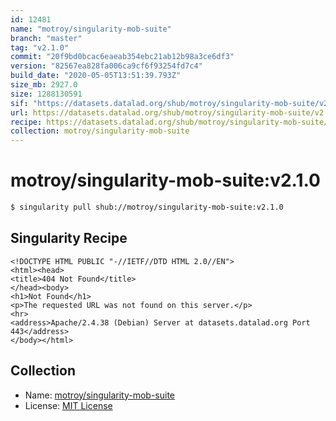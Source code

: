 ```yaml
---
id: 12481
name: "motroy/singularity-mob-suite"
branch: "master"
tag: "v2.1.0"
commit: "20f9bd0bcac6eaeab354ebc21ab12b98a3ce6df3"
version: "82567ea828fa006ca9cf6f93254fd7c4"
build_date: "2020-05-05T13:51:39.793Z"
size_mb: 2927.0
size: 1288130591
sif: "https://datasets.datalad.org/shub/motroy/singularity-mob-suite/v2.1.0/2020-05-05-20f9bd0b-82567ea8/82567ea828fa006ca9cf6f93254fd7c4.sif"
url: https://datasets.datalad.org/shub/motroy/singularity-mob-suite/v2.1.0/2020-05-05-20f9bd0b-82567ea8/
recipe: https://datasets.datalad.org/shub/motroy/singularity-mob-suite/v2.1.0/2020-05-05-20f9bd0b-82567ea8/Singularity
collection: motroy/singularity-mob-suite
---
```


# motroy/singularity-mob-suite:v2.1.0

```bash
$ singularity pull shub://motroy/singularity-mob-suite:v2.1.0
```

## Singularity Recipe

```singularity
<!DOCTYPE HTML PUBLIC "-//IETF//DTD HTML 2.0//EN">
<html><head>
<title>404 Not Found</title>
</head><body>
<h1>Not Found</h1>
<p>The requested URL was not found on this server.</p>
<hr>
<address>Apache/2.4.38 (Debian) Server at datasets.datalad.org Port 443</address>
</body></html>
```

## Collection

 - Name: [motroy/singularity-mob-suite](https://github.com/motroy/singularity-mob-suite)
 - License: [MIT License](https://api.github.com/licenses/mit)


